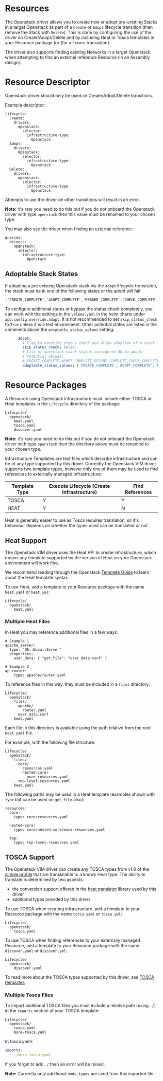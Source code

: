 # Resources

The Openstack driver allows you to create new or adopt pre-existing Stacks in a target Openstack as part of a `Create` or `Adopt` lifecycle transition (then remove the Stack with `Delete`). This is done by configuring the use of the driver on Create/Adopt/Delete and by including Heat or Tosca templates in your Resource package for (for a `Create` transistion).

The driver also supports finding existing Networks in a target Openstack when attempting to find an external reference Resource (in an Assembly design).

# Resource Descriptor

Openstack driver should only be used on Create/Adopt/Delete transitions.

Example descriptor:
```
lifecycle:
  Create:
    drivers:
      openstack:
        selector:
          infrastructure-type:
            Openstack
  Adopt: 
    drivers:
      Openstack:
        selector:
          infrastructure-type:
            Openstack            
  Delete:
    drivers:
      openstack:
        selector:
          infrastructure-type:
            Openstack
```

Attempts to use the driver on other transitions will result in an error.

**Note:** it's rare you need to do this but if you do not onboard the Openstack driver with type `openstack` then this value must be renamed to your chosen type.

You may also use the driver when finding an external reference:

```
queries:
  drivers:
    openstack:
      selector:
        infrastructure-type:
          Openstack
```

## Adoptable Stack States
If adopting a pre existing Openstack stack via the `Adopt` lifecycle transistion, the stack must be in one of the following states or the adopt will fail:
```
['CREATE_COMPLETE','ADOPT_COMPLETE','RESUME_COMPLETE','CHECK_COMPLETE','UPDATE_COMPLETE','SNAPSHOT_COMPLETE'] 
```

To configure additional states or bypass the status check completely, you can work with the settings in the `values.yaml` in the helm charts under `app.config.override.adopt`. It is not recommended to set `skip_status_check` to `True` unless it is a test environment. Other potential states are listed in the comments above the `adoptable_status_values` setting:

```yaml
      adopt:
        # Flag to override status check and allow adoption of a stack in any status
        skip_status_check: False
        # List of openstack stack status considered OK to adopt: 
        # Potential Values: 
        # CREATE_COMPLETE,ADOPT_COMPLETE,RESUME_COMPLETE,CHECK_COMPLETE,UPDATE_COMPLETE,SNAPSHOT_COMPLETE,INIT_COMPLETE,ROLLBACK_COMPLETE
        adoptable_status_values: ['CREATE_COMPLETE','ADOPT_COMPLETE','RESUME_COMPLETE','CHECK_COMPLETE','UPDATE_COMPLETE','SNAPSHOT_COMPLETE']  

```

# Resource Packages

A Resource using Openstack infrastructure must include either TOSCA or Heat templates in the `Lifecycle` directory of the package:

```
Lifecycle/
  openstack/
    heat.yaml
    tosca.yaml
    discover.yaml
```

**Note:** it's rare you need to do this but if you do not onboard the Openstack driver with type `openstack` then the directory above must be renamed to your chosen type. 

Infrastructure Templates are text files which describe infrastructure and can be of any type supported by this driver. Currently the Openstack VIM driver supports two template types, however only one of them may be used to find references to externally managed infrastructure:

| Template Type | Execute Lifecycle (Create Infrastructure) | Find References |
| --- | --- | --- |
| TOSCA | Y | Y |
| HEAT | Y | N |

Heat is generally easier to use as Tosca requires translation, so it's behaviour depends on whether the types used can be translated or not.

## Heat Support

The Openstack VIM driver uses the Heat API to create infrastructure, which means any template supported by the version of Heat on your Openstack environment will work fine.

We recommend reading through the Openstack [Template Guide](https://docs.openstack.org/heat/train/template_guide/) to learn about the Heat template syntax.

To use Heat, add a template to your Resource package with the name `heat.yaml` or `heat.yml`:

```
Lifecycle/
  openstack/
    heat.yaml
```

### Multiple Heat Files

In Heat you may reference additional files in a few ways: 

```
# Example 1
apache_server:
  type: "OS::Nova::Server"
  properties: 
    user_data: { "get_file": "user_data.conf" }

# Example 2
ap_router: 
    type: apache/router.yaml
```

To reference files in this way, they must be included in a `files` directory:

```
Lifecycle/
  openstack/
    files/
      apache/
        router.yaml
      user_data.conf
    heat.yaml
```

Each file in this directory is available using the path relative from the root `heat.yaml` file. 

For example, with the following file structure:

```
Lifecycle/
  openstack/
    files/
      core/
        resources.yaml
        nested-core/
          more-resources.yaml
      top-level-resources.yaml
    heat.yaml
```

The following paths may be used in a Heat template (examples shown with `type` but can be used on `get_file` also):

```
resources:
  core: 
    type: core/resources.yaml

  nested-core:
    type: core/nested-core/more-resources.yaml

  top:
    type: top-level-resources.yaml
```

## TOSCA Support

The Openstack VIM driver can create any TOSCA types from v1.0 of the [simple profile](http://docs.oasis-open.org/tosca/TOSCA-Simple-Profile-YAML/v1.0/csprd02/TOSCA-Simple-Profile-YAML-v1.0-csprd02.html) that are translatable to a known Heat type. The ability to translate is determined by two aspects:

- the conversion support offered in the [heat translator](https://github.com/IBM/heat-translator/tree/accanto) library used by this driver
- additional types provided by this driver

To use TOSCA when creating infrastructure, add a template to your Resource package with the name `tosca.yaml` or `tosca.yml`:

```
Lifecycle/
  openstack/
    tosca.yaml
```

To use TOSCA when finding references to your externally managed Resource, add a template to your Resource package with the name `discover.yaml` or `discover.yml`:

```
Lifecycle/
  openstack/
    discover.yaml
```

To read more about the TOSCA types supported by this driver, see [TOSCA templates](./tosca-templates.md)

### Multiple Tosca Files

To import additional TOSCA files you must include a relative path (using `./`) in the `imports` section of your TOSCA template:

```
Lifecycle/
  openstack/
    tosca.yaml
    more-tosca.yaml
```

In tosca.yaml:
```yaml
imports:
  - ./more-tosca.yaml
```

If you forget to add `./` then an error will be raised. 

**Note:** Currently only additional `node_types` are used from this imported file. 
